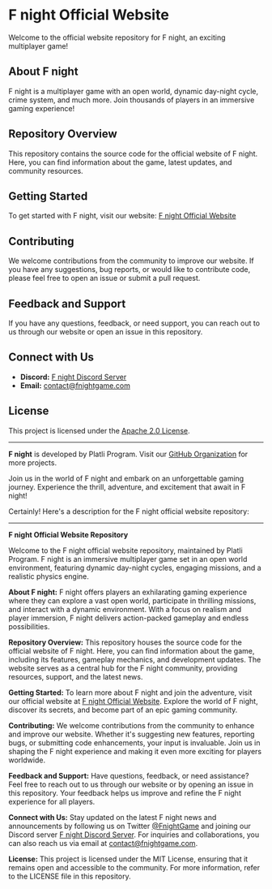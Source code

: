 # F night Official Website

Welcome to the official website repository for F night, an exciting multiplayer game!

## About F night

F night is a multiplayer game with an open world, dynamic day-night cycle, crime system, and much more. Join thousands of players in an immersive gaming experience!

## Repository Overview

This repository contains the source code for the official website of F night. Here, you can find information about the game, latest updates, and community resources.

## Getting Started

To get started with F night, visit our website: [F night Official Website](https://platli-program.github.io/F-night/)

## Contributing

We welcome contributions from the community to improve our website. If you have any suggestions, bug reports, or would like to contribute code, please feel free to open an issue or submit a pull request.

## Feedback and Support

If you have any questions, feedback, or need support, you can reach out to us through our website or open an issue in this repository.

## Connect with Us

- **Discord:** [F night Discord Server](https://discord.gg/Fnight)
- **Email:** contact@fnightgame.com

## License

This project is licensed under the [Apache 2.0 License](LICENSE).

---

**F night** is developed by Platli Program. Visit our [GitHub Organization](https://github.com/Platli-program) for more projects.

Join us in the world of F night and embark on an unforgettable gaming journey. Experience the thrill, adventure, and excitement that await in F night!





Certainly! Here's a description for the F night official website repository:

---

**F night Official Website Repository**

Welcome to the F night official website repository, maintained by Platli Program. F night is an immersive multiplayer game set in an open world environment, featuring dynamic day-night cycles, engaging missions, and a realistic physics engine.

**About F night:**
F night offers players an exhilarating gaming experience where they can explore a vast open world, participate in thrilling missions, and interact with a dynamic environment. With a focus on realism and player immersion, F night delivers action-packed gameplay and endless possibilities.

**Repository Overview:**
This repository houses the source code for the official website of F night. Here, you can find information about the game, including its features, gameplay mechanics, and development updates. The website serves as a central hub for the F night community, providing resources, support, and the latest news.

**Getting Started:**
To learn more about F night and join the adventure, visit our official website at [F night Official Website](https://platli-program.github.io/F-night/). Explore the world of F night, discover its secrets, and become part of an epic gaming community.

**Contributing:**
We welcome contributions from the community to enhance and improve our website. Whether it's suggesting new features, reporting bugs, or submitting code enhancements, your input is invaluable. Join us in shaping the F night experience and making it even more exciting for players worldwide.

**Feedback and Support:**
Have questions, feedback, or need assistance? Feel free to reach out to us through our website or by opening an issue in this repository. Your feedback helps us improve and refine the F night experience for all players.

**Connect with Us:**
Stay updated on the latest F night news and announcements by following us on Twitter [@FnightGame](https://twitter.com/FnightGame) and joining our Discord server [F night Discord Server](https://discord.gg/Fnight). For inquiries and collaborations, you can also reach us via email at contact@fnightgame.com.

**License:**
This project is licensed under the MIT License, ensuring that it remains open and accessible to the community. For more information, refer to the LICENSE file in this repository.

